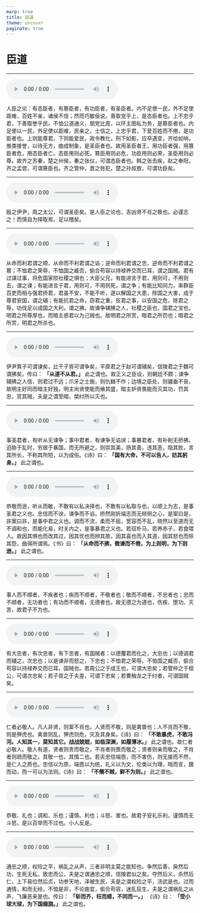 ```yaml
---
marp: true
title: 臣道
theme: uncover
paginate: true
---
```


# 臣道

---

![](assets/audios/13/1.mp3)

人臣之论：有态臣者，有篡臣者，有功臣者，有圣臣者。内不足使一民，外不足使距难，百姓不亲，诸侯不信；然而巧敏佞说，善取宠乎上，是态臣者也。上不忠乎君，下善取誉乎民，不恤公道通义，朋党比周，以环主图私为务，是篡臣者也。内足使以一民，外足使以距难，民亲之，士信之，上忠乎君，下爱百姓而不倦，是功臣者也。上则能尊君，下则能爱民，政令教化，刑下如影，应卒遇变，齐给如响，推类接誉，以待无方，曲成制象，是圣臣者也。故用圣臣者王，用功臣者强，用篡臣者危，用态臣者亡。态臣用则必死，篡臣用则必危，功臣用则必荣，圣臣用则必尊。故齐之苏秦，楚之州侯，秦之张仪，可谓态臣者也。韩之张去疾，赵之奉阳，齐之孟尝，可谓篡臣也。齐之管仲，晋之咎犯，楚之孙叔敖，可谓功臣矣。

---

![](assets/audios/13/2.mp3)

殷之伊尹，周之太公，可谓圣臣矣。是人臣之论也，吉凶贤不肖之极也。必谨志之！而慎自为择取焉，足以稽矣。

---

![](assets/audios/13/3.mp3)

从命而利君谓之顺，从命而不利君谓之谄；逆命而利君谓之忠，逆命而不利君谓之篡；不恤君之荣辱，不恤国之臧否，偷合苟容以持禄养交而已耳，谓之国贼。君有过谋过事，将危国家陨社稷之惧也；大臣父兄，有能进言于君，用则可，不用则去，谓之谏；有能进言于君，用则可，不用则死，谓之争；有能比知同力，率群臣百吏而相与强君挢君，君虽不安，不能不听，遂以解国之大患，除国之大害，成于尊君安国，谓之辅；有能抗君之命，窃君之重，反君之事，以安国之危，除君之辱，功伐足以成国之大利，谓之拂。故谏争辅拂之人，社稷之臣也，国君之宝也，明君之所尊厚也，而暗主惑君以为己贼也。故明君之所赏，暗君之所罚也；暗君之所赏，明君之所杀也。

---

![](assets/audios/13/4.mp3)

伊尹箕子可谓谏矣，比干子胥可谓争矣，平原君之于赵可谓辅矣，信陵君之于魏可谓拂矣。传曰： __「从道不从君。」__ 此之谓也。故正义之臣设，则朝廷不颇；谏争辅拂之人信，则君过不远；爪牙之士施，则仇雠不作；边境之臣处，则疆垂不丧，故明主好同而暗主好独，明主尚贤使能而飨其盛，暗主妒贤畏能而灭其功，罚其忠，赏其贼，夫是之谓至暗，桀纣所以灭也。

---

![](assets/audios/13/5.mp3)

事圣君者，有听从无谏争；事中君者，有谏争无谄谀；事暴君者，有补削无挢拂。迫胁于乱时，穷居于暴国，而无所避之，则崇其美，扬其善，违其恶，隐其败，言其所长，不称其所短，以为成俗。《诗》曰： __「国有大命，不可以告人，妨其躬身。」__ 此之谓也。

---

![](assets/audios/13/6.mp3)

恭敬而逊，听从而敏，不敢有以私决择也，不敢有以私取与也，以顺上为志，是事圣君之义也。忠信而不谀，谏争而不谄，挢然刚折端志而无倾侧之心，是案曰是，非案曰非，是事中君之义也。调而不流，柔而不屈，宽容而不乱，晓然以至道而无不调和也，而能化易，时关内之，是事暴君之义也。若驭朴马，若养赤子，若食喂人。故因其惧也而改其过，因其忧也而辨其故，因其喜也而入其道，因其怒也而除其怨，曲得所谓焉。《书》曰： __「从命而不拂，微谏而不倦，为上则明，为下则逊。」__ 此之谓也。

---

![](assets/audios/13/7.mp3)

事人而不顺者，不疾者也；疾而不顺者，不敬者也；敬而不顺者，不忠者也；忠而不顺者，无功者也；有功而不顺者，无德者也。故无德之为道也，伤疾、堕功、灭苦，故君子不为也。

---

![](assets/audios/13/8.mp3)

有大忠者，有次忠者，有下忠者，有国贼者：以德覆君而化之，大忠也；以德调君而辅之，次忠也；以是谏非而怒之，下忠也；不恤君之荣辱，不恤国之臧否，偷合苟容以持禄养交而已耳，国贼也。若周公之于成王也，可谓大忠矣；若管仲之于桓公，可谓次忠矣；若子胥之于夫差，可谓下忠矣；若曹触龙之于纣者，可谓国贼矣。

---

![](assets/audios/13/9.mp3)

仁者必敬人。凡人非贤，则案不肖也。人贤而不敬，则是禽兽也；人不肖而不敬，则是狎虎也。禽兽则乱，狎虎则危，灾及其身矣。《诗》曰： __「不敢暴虎，不敢冯河。人知其一，莫知其它。战战兢兢，如临深渊，如履薄冰。」__ 此之谓也。故仁者必敬人。敬人有道，贤者则贵而敬之，不肖者则畏而敬之；贤者则亲而敬之，不肖者则疏而敬之。其敬一也，其情二也。若夫忠信端悫，而不害伤，则无接而不然，是仁人之质也。忠信以为质，端悫以为统，礼义以为文，伦类以为理，喘而言，臑而动，而一可以为法则。《诗》曰： __「不僭不贼，鲜不为则。」__ 此之谓也。

---

![](assets/audios/13/10.mp3)

恭敬、礼也；调和、乐也；谨慎、利也；斗怒、害也。故君子安礼乐利，谨慎而无斗怒，是以百举而不过也。小人反是。

---

![](assets/audios/13/11.mp3)

通忠之顺，权险之平，祸乱之从声，三者非明主莫之能知也。争然后善，戾然后功，生死无私，致忠而公，夫是之谓通忠之顺，信陵君似之矣。夺然后义，杀然后仁，上下易位然后贞，功参天地，泽被生民，夫是之谓权险之平，汤武是也。过而通情，和而无经，不恤是非，不论曲宜，偷合苟容，迷乱狂生，夫是之谓祸乱之从声，飞廉恶来是也。传曰： __「斩而齐，枉而顺，不同而一。」__ 《诗》曰： __「受小球大球，为下国缀旒。」__ 此之谓也。